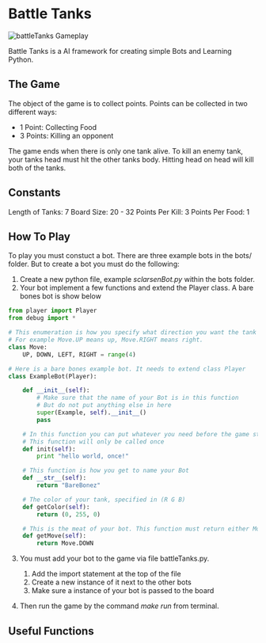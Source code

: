 Battle Tanks
=========

![battleTanks Gameplay](https://raw.github.com/c0nrad/battleTanks/master/gamePlay.png)

Battle Tanks is a AI framework for creating simple Bots and Learning Python.

The Game
-

The object of the game is to collect points. Points can be collected in two different ways:
 * 1 Point: Collecting Food
 * 3 Points: Killing an opponent

The game ends when there is only one tank alive. To kill an enemy tank, your tanks head must hit the other tanks body. Hitting head on head will kill both of the tanks.

Constants
-

Length of Tanks: 7
Board Size: 20 - 32
Points Per Kill: 3
Points Per Food: 1

How To Play
-

To play you must constuct a bot. There are three example bots in the bots/ folder. But to create a bot you must do the following:

1. Create a new python file, example _sclarsenBot.py_ within the bots folder.
2. Your bot implement a few functions and extend the Player class. A bare bones bot is show below

```python
from player import Player
from debug import *

# This enumeration is how you specify what direction you want the tank to move.
# For example Move.UP means up, Move.RIGHT means right.
class Move:
    UP, DOWN, LEFT, RIGHT = range(4)

# Here is a bare bones example bot. It needs to extend class Player
class ExampleBot(Player):

    def __init__(self):
        # Make sure that the name of your Bot is in this function
        # But do not put anything else in here
        super(Example, self).__init__()
        pass

    # In this function you can put whatever you need before the game starts.
    # This function will only be called once
    def init(self):
        print "hello world, once!"

    # This function is how you get to name your Bot
    def __str__(self):
        return "BareBonez"

    # The color of your tank, specified in (R G B)
    def getColor(self):
        return (0, 255, 0)

    # This is the meat of your bot. This function must return either Move.UP, Move.DOWN, Move.LEFT, Move.RIGHT
    def getMove(self):
        return Move.DOWN
```
3. You must add your bot to the game via file battleTanks.py.
    1. Add the import statement at the top of the file
    2. Create a new instance of it next to the other bots
    3. Make sure a instance of your bot is passed to the board

4. Then run the game by the command _make run_ from terminal.

Useful Functions
-

